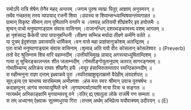 

  
रामोऽपि रात्रि शेषेण तेनैव महद् अन्तरम् ।जगाम पुरुष व्याघ्रः पितुर् आज्ञाम् अनुस्मरन्  ॥   
तथैव गच्छतस् तस्य व्यपायाद् रजनी शिवा ।उपास्य स शिवाम्सन्ध्याम्विषयान्तंव्यगाहत  ॥   
ग्रामान् विकृष्ट सीमान् तान् पुष्पितानि वनानि च ।पश्यन्न् अतिययौ शीघ्रंशरैर् इव हयोत्तमैः  ॥   
शृम्वन् वाचो मनुष्याणाङ्ग्राम संवास वासिनाम् ।राजानन्धिग् दशरथङ्कामस्य वशम् आगतम्  ॥   
हा नृशंसाद्य कैकेयी पापा पापानुबन्धिनी ।तीक्ष्णा सम्भिन्न मर्यादा तीक्ष्णे कर्मणि वर्तते  ॥   
या पुत्रम् ईदृशंराज्ञः प्रवासयति धार्मिकम् ।वन वासे महा प्राज्ञंसानुक्रोशम् अतन्द्रितम्  ॥   
एता वाचो मनुष्याणाङ्ग्राम संवास वासिनाम् ।शृम्वन्न् अति ययौ वीरः कोसलान् कोसलेश्वरः  ॥ (Preverb)  
ततो वेद श्रुतिम्नाम शिव वारि वहाम्नदीम् ।उत्तीर्याभिमुखः प्रायाद् अगस्त्याध्युषिताम्दिशम्  ॥   
गत्वा तु सुचिरङ्कालन्ततः शीत जलाम्नदीम् ।गोमतीङ्गोयुतानूपाम् अतरत् सागरङ्गमाम्  ॥   
गोमतीम्चाप्य् अतिक्रंय राघवः शीघ्रगैर् हयैः ।मयूर हंसाभिरुताम्ततार स्यन्दिकाम्नदीम्  ॥   
स महीम्मनुना राज्ञा दत्ताम् इक्ष्वाकवे पुरा ।स्फीताम्राष्ट्रावृताम्रामो वैदेहीम् अंवदर्शयत्  ॥   
सूत;इत्य् एव चाभाष्य सारथिम्तम् अभीक्ष्णशः ।हंस मत्त स्वरः श्रीमान् उवाच पुरुषर्षभः  ॥   
कदाहम्पुनर् आगंय सरय्वाःपुष्पिते वने ।मृगयाम्पर्याटष्यामि मात्रा पित्रा च सङ्गतः  ॥   
नात्यर्थम् अभिकाङ्क्षामि मृगयाम्सरयू वने ।रतिर् ह्य् एषातुला लोके राजर्षि गण सम्मता  ॥   
स तम् अध्वानम् ऐक्ष्वाकः सूतम्मधुरया गिरा ।तन्तम् अर्थम् अभिप्रेत्य ययौवाक्यम् उदीरयन्  ॥ (E)  
